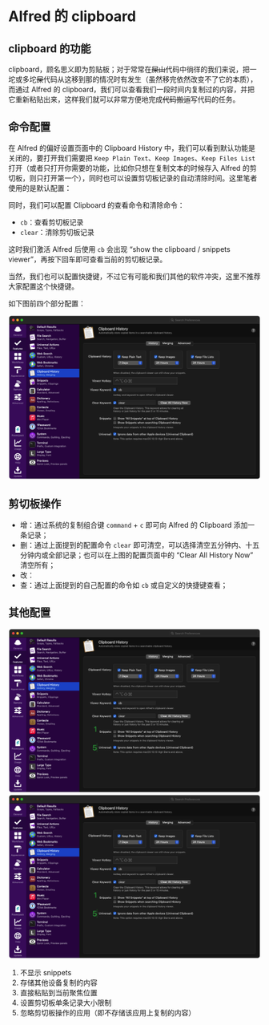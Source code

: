# Alfred 的 clipboard

## clipboard 的功能

clipboard，顾名思义即为剪贴板；对于常常在~~屎山~~代码中徜徉的我们来说，把一坨或多坨~~屎~~代码从这移到那的情况时有发生（虽然移完依然改变不了它的本质），而通过 Alfred 的 clipboard，我们可以查看我们一段时间内复制过的内容，并把它重新粘贴出来，这样我们就可以非常方便地完成~~代码搬运~~写代码的任务。

## 命令配置

在 Alfred 的偏好设置页面中的 Clipboard History 中，我们可以看到默认功能是关闭的，要打开我们需要把 `Keep Plain Text`、`Keep Images`、`Keep Files List` 打开（或者只打开你需要的功能，比如你只想在复制文本的时候存入 Alfred 的剪切板，则只打开第一个），同时也可以设置剪切板记录的自动清除时间。这里笔者使用的是默认配置：


同时，我们可以配置 Clipboard 的查看命令和清除命令：

- `cb`：查看剪切板记录
- `clear`：清除剪切板记录

这时我们激活 Alfred 后使用 `cb` 会出现 “show the clipboard / snippets viewer”，再按下回车即可查看当前的剪切板记录。

当然，我们也可以配置快捷键，不过它有可能和我们其他的软件冲突，这里不推荐大家配置这个快捷键。

如下图前四个部分配置：

![image-1](./../public/images/day-48-1.png)

## 剪切板操作

- 增：通过系统的复制组合键 `command` + `c` 即可向 Alfred 的 Clipboard 添加一条记录；
- 删：通过上面提到的配置命令 `clear` 即可清空，可以选择清空五分钟内、十五分钟内或全部记录；也可以在上图的配置页面中的 “Clear All History Now” 清空所有；
- 改：
- 查：通过上面提到的自己配置的命令如 `cb` 或自定义的快捷键查看；

## 其他配置

![image-2](./../public/images/day-48-3.png)
![image-3](./../public/images/day-48-3.png)

1. 不显示 snippets
2. 存储其他设备复制的内容
3. 直接粘贴到当前聚焦位置
4. 设置剪切板单条记录大小限制
5. 忽略剪切板操作的应用（即不存储该应用上复制的内容）